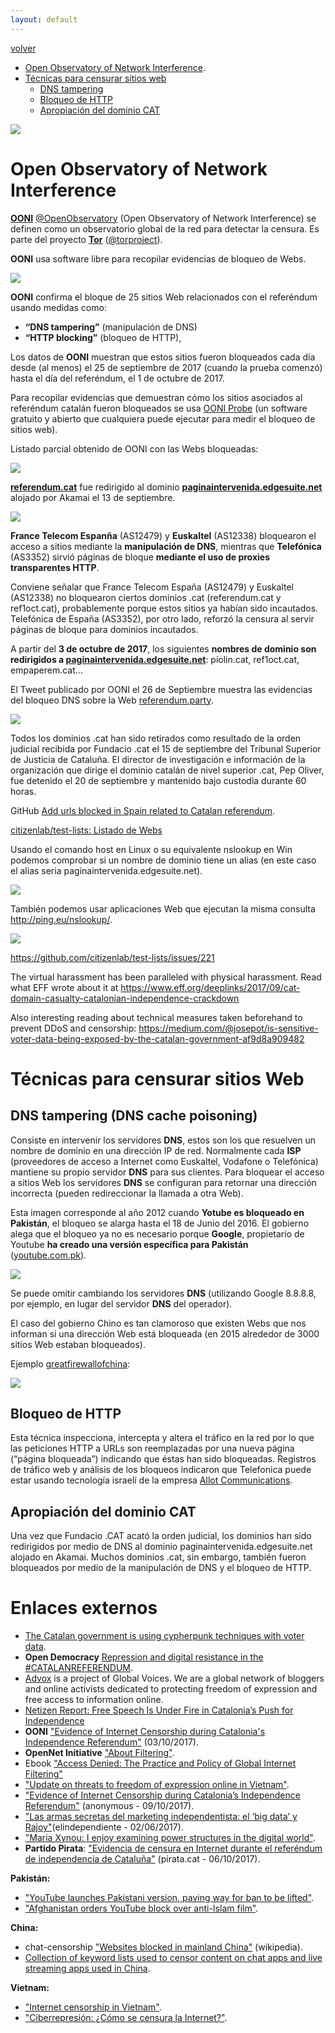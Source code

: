 ```yaml
---
layout: default
---
```


[volver](./)

* [Open Observatory of Network Interference](#open-Observatory-of-network-interference).
* [Técnicas para censurar sitios web](#técnicas-para-censurar-sitios-web)
	* [DNS tampering](#dns-tampering)
	* [Bloqueo de HTTP](#bloqueo-de-http)
	* [Apropiación del dominio CAT](#apropiación-del-dominio-cat)

![](images/portada_buscando_evidendias_censura.jpg)

# Open Observatory of Network Interference

**[OONI](https://ooni.torproject.org/)** [@OpenObservatory](https://twitter.com/openobservatory) (Open Observatory of Network Interference) se definen como un observatorio global de la red para detectar la censura. Es parte del proyecto **[Tor](https://www.torproject.org/)** ([@torproject](https://twitter.com/torproject)).

**OONI** usa software libre para recopilar evidencias de bloqueo de Webs.  

![](images/ooni_web.PNG)

**OONI** confirma el bloque de 25 sitios Web relacionados con el referéndum usando medidas como:

* **“DNS tampering”** (manipulación de DNS)
* **“HTTP blocking”** (bloqueo de HTTP),

Los datos de **OONI** muestran que estos sitios fueron bloqueados cada día desde (al menos) el 25 de septiembre de 2017 (cuando la prueba comenzó) hasta el día del referéndum, el 1 de octubre de 2017.

Para recopilar evidencias que demuestran cómo los sitios asociados al referéndum catalán fueron bloqueados se usa [OONI Probe](https://ooni.torproject.org/install/) (un software gratuito y abierto que cualquiera puede ejecutar para medir el bloqueo de sitios web).

Listado parcial obtenido de OONI con las Webs bloqueadas:

![](images/ooni_lista_webs_intervenidas.PNG)


**[referendum.cat](http://referendum.cat/)** fue redirigido al dominio	 **[paginaintervenida.edgesuite.net](http://paginaintervenida.edgesuite.net/)** alojado por Akamai el 13 de septiembre.

![](images/referendum_cat_paginaintervenida.PNG)

**France Telecom Espanña** (AS12479) y **Euskaltel** (AS12338) bloquearon el acceso a sitios mediante la **manipulación de DNS**, mientras que **Telefónica** (AS3352) sirvió páginas de bloque **mediante el uso de proxies transparentes HTTP**. 

Conviene señalar que France Telecom España (AS12479) y Euskaltel (AS12338) no bloquearon ciertos dominios .cat (referendum.cat y ref1oct.cat), probablemente porque estos sitios ya habían sido incautados. Telefónica de España (AS3352), por otro lado, reforzó la censura al servir páginas de bloque para dominios incautados.

A partir del **3 de octubre de 2017**, los siguientes **nombres de dominio son redirigidos a [paginaintervenida.edgesuite.net](http://paginaintervenida.edgesuite.net/)**: piolin.cat, ref1oct.cat, empaperem.cat…

El Tweet publicado por OONI el 26 de Septiembre muestra las evidencias del bloqueo DNS sobre la Web [referendum.party](http://www.referendum.party/).

![](images/ooni_dns_blocking_tweet.PNG)

Todos los dominios .cat han sido retirados como resultado de la orden judicial recibida por Fundacio .cat el 15 de septiembre del Tribunal Superior de Justicia de Cataluña. El director de investigación e información de la organización que dirige el dominio catalán de nivel superior .cat, Pep Oliver, fue detenido el 20 de septiembre y mantenido bajo custodia durante 60 horas.

GitHub [Add urls blocked in Spain related to Catalan referendum](https://github.com/citizenlab/test-lists/issues/221). 

[citizenlab/test-lists: Listado de Webs](https://github.com/citizenlab/test-lists/pull/228/files#diff-e1a59faca632b178f429c9a26c1ce410R32)

Usando el comando host en Linux o su equivalente nslookup en Win podemos comprobar si un nombre de dominio tiene un alias (en este caso el alias seria paginaintervenida.edgesuite.net).

![](images/host_linux_cmd_referendum_cat.PNG)

También podemos usar aplicaciones Web que ejecutan la misma consulta http://ping.eu/nslookup/.

![](images/dnslookup_online.PNG)

https://github.com/citizenlab/test-lists/issues/221

The virtual harassment has been paralleled with physical harassment. Read what EFF wrote about it at https://www.eff.org/deeplinks/2017/09/cat-domain-casualty-catalonian-independence-crackdown

Also interesting reading about technical measures taken beforehand to prevent DDoS and censorship: https://medium.com/@josepot/is-sensitive-voter-data-being-exposed-by-the-catalan-government-af9d8a909482

# Técnicas para censurar sitios Web 

## DNS tampering (DNS cache poisoning)

Consiste en intervenir los servidores **DNS**, estos son los que resuelven un nombre de dominio en una dirección IP de red. Normalmente cada **ISP** (proveedores de acceso a Internet como Euskaltel, Vodafone o Telefónica) mantiene su propio servidor **DNS** para sus clientes. Para bloquear el acceso a sitios Web los servidores **DNS** se configuran para retornar una dirección incorrecta (pueden redireccionar la llamada a otra Web).

Esta imagen corresponde al año 2012 cuando **Yotube es bloqueado en Pakistán**, el bloqueo se alarga hasta el 18 de Junio del 2016. El gobierno alega que el bloqueo ya no es necesario porque **Google**, propietario de Youtube **ha creado una versión específica para Pakistán** ([youtube.com.pk](http://youtube.com.pk/)).

![](images/youtube_pakistan_traffic_ban.jpg)

Se puede omitir cambiando los servidores **DNS** (utilizando Google 8.8.8.8, por ejemplo, en lugar del servidor **DNS** del operador).

El caso del gobierno Chino es tan clamoroso que existen Webs que nos informan si una dirección Web está bloqueada (en 2015 alrededor de 3000 sitios Web estaban bloqueados).

Ejemplo [greatfirewallofchina](http://www.greatfirewallofchina.org/):

![](images/greatfirewallofchina_block_test.PNG)

## Bloqueo de HTTP

Esta técnica inspecciona, intercepta y altera el tráfico en la red por lo que las peticiones HTTP a URLs son reemplazadas por una nueva página (“página bloqueada”) indicando que éstas han sido bloqueadas. Registros de tráfico web y análisis de los bloqueos indicaron que Telefonica puede estar usando tecnología israelí de la empresa [Allot Communications](https://www.allot.com/press-release/telefonica-partners-with-allot-communications-to-establish-a-multi-service-platform-for-improved-security-and-user-experience/).

## Apropiación del dominio CAT

Una vez que Fundacio .CAT acató la orden judicial, los dominios han sido redirigidos por medio de DNS al dominio paginaintervenida.edgesuite.net alojado en Akamai. Muchos dominios .cat, sin embargo, también fueron bloqueados por medio de la manipulación de DNS y el bloqueo de HTTP.

# Enlaces externos

* [The Catalan government is using cypherpunk techniques with voter data](https://hackernoon.com/is-sensitive-voter-data-being-exposed-by-the-catalan-government-af9d8a909482).
* **Open Democracy** [Repression and digital resistance in the #CATALANREFERENDUM](https://www.opendemocracy.net/digitaliberties/xnet/repression-and-digital-resistance-in-catalanreferendum).
* [Advox](https://advox.globalvoices.org/about/) is a project of Global Voices. We are a global network of bloggers and online activists dedicated to protecting freedom of expression and free access to information online.
* [Netizen Report: Free Speech Is Under Fire in Catalonia’s Push for Independence](https://advox.globalvoices.org/2017/10/13/netizen-report-free-speech-is-under-fire-in-catalonias-push-for-independence/)
* **OONI** ["Evidence of Internet Censorship during Catalonia's Independence Referendum"](https://ooni.torproject.org/post/internet-censorship-catalonia-independence-referendum/) (03/10/2017).
* **OpenNet Initiative** ["About Filtering"](https://opennet.net/about-filtering).
* Ebook ["Access Denied: The Practice and Policy of Global Internet Filtering"](https://books.google.es/books?id=l6ry0NeJ1N8C&pg=PA14&lpg=PA14&dq=DNS+tampering+que+es&source=bl&ots=i93_WnScZe&sig=bvzygiEP2Bxf8j74qNyOEp9ObZc&hl=es&sa=X&ved=0ahUKEwifid6K_IPXAhXJtRQKHQcyAQYQ6AEIeDAJ#v=onepage&q=DNS%20tampering%20que%20es&f=false) 
* ["Update on threats to freedom of expression online in Vietnam"](https://opennet.net/blog/2012/09/update-threats-freedom-expression-online-vietnam).
* ["Evidence of Internet Censorship during Catalonia’s Independence Referendum"](https://www.anonymous-france.eu/blocking-of-catalan-referendum-sites.html) (anonymous - 09/10/2017).
* ["Las armas secretas del marketing independentista: el ‘big data’ y Rajoy"](https://www.elindependiente.com/politica/2017/06/02/las-armas-secretas-del-marketing-independentista-del-big-data-a-rajoy/)(elindependiente - 02/06/2017).
* ["Maria Xynou: I enjoy examining power structures in the digital world"](https://sciencecannotbesilenced.wordpress.com/2017/10/17/maria-xynou-at-ooni-we-envision-a-type-of-world-where-everyone-has-the-opportunity-to-examine-information-controls/).
* **Partido Pirata**: ["Evidencia de censura en Internet durante el referéndum de independencia de Cataluña"](http://pirata.cat/bloc/evidencia-de-censura-en-internet-durante-el-referendum-de-independencia-de-cataluna/) (pirata.cat - 06/10/2017).

**Pakistán:**

* ["YouTube launches Pakistani version, paving way for ban to be lifted"](http://www.thestar.com.my/tech/tech-news/2016/01/14/youtube-launches-pakistani-version-paving-way-for-ban-to-be-lifted/#qMZ6ZWgSDLL46Xi7.99).
* ["Afghanistan orders YouTube block over anti-Islam film"](https://www.reuters.com/article/us-protest-afghanistan-youtube/afghanistan-orders-youtube-block-over-anti-islam-film-idUSBRE88C0JZ20120913).

**China:**

* chat-censorship ["Websites blocked in mainland China"](https://en.wikipedia.org/wiki/Websites_blocked_in_mainland_China) (wikipedia).
* [Collection of keyword lists used to censor content on chat apps and live streaming apps used in China](https://github.com/citizenlab/chat-censorship).

**Vietnam:**

* ["Internet censorship in Vietnam"](https://en.wikipedia.org/wiki/Internet_censorship_in_Vietnam).
* ["Ciberrepresión: ¿Cómo se censura la Internet?"](http://blogs.periodistadigital.com/felixjtapia.php/2007/08/31/ciberrepresion-icomo-se-censura-la-inter).
